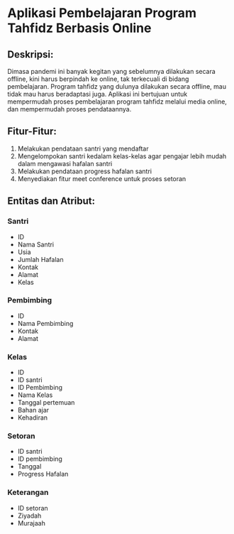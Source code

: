 # Aplikasi Pembelajaran Program Tahfidz Berbasis Online

## Deskripsi:
Dimasa pandemi ini banyak kegitan yang sebelumnya dilakukan secara offline, kini harus berpindah ke online, tak terkecuali di bidang pembelajaran.
Program tahfidz yang dulunya dilakukan secara offline, mau tidak mau harus beradaptasi juga.
Aplikasi ini bertujuan untuk mempermudah proses pembelajaran program tahfidz melalui media online, dan mempermudah proses pendataannya.

## Fitur-Fitur:
1. Melakukan pendataan santri yang mendaftar
2. Mengelompokan santri kedalam kelas-kelas agar pengajar lebih mudah dalam mengawasi hafalan santri
3. Melakukan pendataan progress hafalan santri
4. Menyediakan fitur meet conference untuk proses setoran

## Entitas dan Atribut:
### Santri
* ID
* Nama Santri
* Usia
* Jumlah Hafalan
* Kontak
* Alamat
* Kelas

### Pembimbing
* ID
* Nama Pembimbing
* Kontak
* Alamat

### Kelas
* ID
* ID santri
* ID Pembimbing
* Nama Kelas
* Tanggal pertemuan
* Bahan ajar
* Kehadiran

### Setoran
* ID santri
* ID pembimbing
* Tanggal
* Progress Hafalan

### Keterangan
* ID setoran
* Ziyadah
* Murajaah
